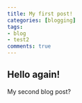 ```yaml
---
title: My first post!
categories: [blogging]
tags: 
- blog
- test2
comments: true
---
```


## Hello again!
My second blog post?
